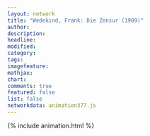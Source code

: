 ```yaml
---
layout: network
title: "Wedekind, Frank: Die Zensur (1909)"
author:
description:
headline:
modified:
category:
tags:
imagefeature: 
mathjax: 
chart: 
comments: true
featured: false
list: false
networkdata: animation377.js
---
```

{% include animation.html %}
